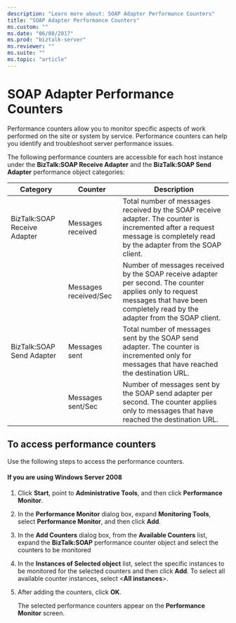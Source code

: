```yaml
---
description: "Learn more about: SOAP Adapter Performance Counters"
title: "SOAP Adapter Performance Counters"
ms.custom: ""
ms.date: "06/08/2017"
ms.prod: "biztalk-server"
ms.reviewer: ""
ms.suite: ""
ms.topic: "article"
---
```

# SOAP Adapter Performance Counters
Performance counters allow you to monitor specific aspects of work performed on the site or system by service. Performance counters can help you identify and troubleshoot server performance issues.  
  
 The following performance counters are accessible for each host instance under the **BizTalk:SOAP Receive Adapter** and the **BizTalk:SOAP Send Adapter** performance object categories:  
  
|**Category**|**Counter**|**Description**|  
|------------------|-----------------|---------------------|  
|BizTalk:SOAP Receive Adapter|Messages received|Total number of messages received by the SOAP receive adapter. The counter is incremented after a request message is completely read by the adapter from the SOAP client.|  
||Messages received/Sec|Number of messages received by the SOAP receive adapter per second. The counter applies only to request messages that have been completely read by the adapter from the SOAP client.|  
|BizTalk:SOAP Send Adapter|Messages sent|Total number of messages sent by the SOAP send adapter. The counter is incremented only for messages that have reached the destination URL.|  
||Messages sent/Sec|Number of messages sent by the SOAP send adapter per second. The counter applies only to messages that have reached the destination URL.|  
  
## To access performance counters  
 Use the following steps to access the performance counters.  
  
#### If you are using Windows Server 2008  
  
1.  Click **Start**, point to **Administrative Tools**, and then click **Performance Monitor**.  
  
2.  In the **Performance Monitor** dialog box, expand **Monitoring Tools**, select **Performance Monitor**, and then click **Add**.  
  
3.  In the **Add Counters** dialog box, from the **Available Counters** list, expand the **BizTalk:SOAP** performance counter object and select the counters to be monitored  
  
4.  In the **Instances of Selected object** list, select the specific instances to be monitored for the selected counters and then click **Add**. To select all available counter instances, select \<**All instances**\>.  
  
5.  After adding the counters, click **OK**.  
  
     The selected performance counters appear on the **Performance Monitor** screen.
